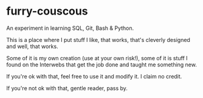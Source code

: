 # furry-couscous
An experiment in learning SQL, Git, Bash & Python.

This is a place where I put stuff I like, that works, that's cleverly designed and well, that works.

Some of it is my own creation (use at your own risk!), some of it is stuff I found on the Interwebs that get the job done and taught me something new.

If you're ok with that, feel free to use it and modify it. I claim no credit.

If you're not ok with that, gentle reader, pass by. 
